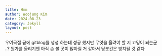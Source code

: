 ```yaml
---
title: Hmm
author: Woojung Kim
date: 2024-08-23 
category: Jekyll
layout: post
---
```


우여곡절 끝에 gitblog를 생성 하는데 성공 했지만
무엇을 올려야 할 지 고밍이 되는군 ..?
뭔가를 올리기엔 아직 손 볼 곳이 많아질 거 같아서
당분간은 방치될 것 같다